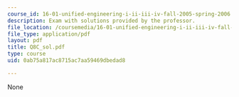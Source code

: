 ```yaml
---
course_id: 16-01-unified-engineering-i-ii-iii-iv-fall-2005-spring-2006
description: Exam with solutions provided by the professor.
file_location: /coursemedia/16-01-unified-engineering-i-ii-iii-iv-fall-2005-spring-2006/0ab75a817ac8715ac7aa59469dbedad8_Q8C_sol.pdf
file_type: application/pdf
layout: pdf
title: Q8C_sol.pdf
type: course
uid: 0ab75a817ac8715ac7aa59469dbedad8

---
```

None